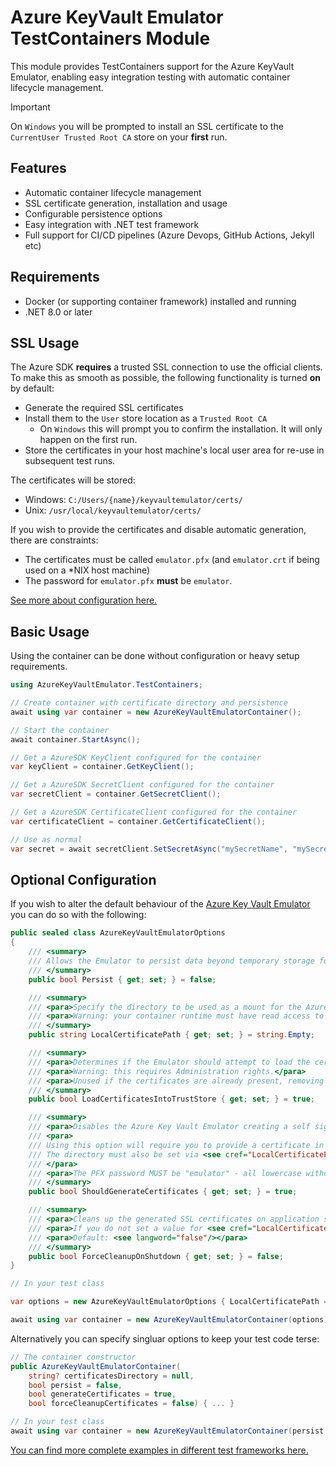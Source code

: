 # Azure KeyVault Emulator TestContainers Module

This module provides TestContainers support for the Azure KeyVault Emulator, enabling easy integration testing with automatic container lifecycle management.

> [!IMPORTANT]
> On `Windows` you will be prompted to install an SSL certificate to the `CurrentUser Trusted Root CA` store on your **first** run.

## Features

- Automatic container lifecycle management
- SSL certificate generation, installation and usage
- Configurable persistence options
- Easy integration with .NET test framework
- Full support for CI/CD pipelines (Azure Devops, GitHub Actions, Jekyll etc)

## Requirements

- Docker (or supporting container framework) installed and running
- .NET 8.0 or later

## SSL Usage

The Azure SDK **requires** a trusted SSL connection to use the official clients. To make this as smooth as possible, the following functionality is turned **on** by default:

- Generate the required SSL certificates
- Install them to the `User` store location as a `Trusted Root CA`
    - On `Windows` this will prompt you to confirm the installation. It will only happen on the first run.
- Store the certificates in your host machine's local user area for re-use in subsequent test runs.

The certificates will be stored:

- Windows: `C:/Users/{name}/keyvaultemulator/certs/`
- Unix: `/usr/local/keyvaultemulator/certs/`

If you wish to provide the certificates and disable automatic generation, there are constraints:

- The certificates must be called `emulator.pfx` (and `emulator.crt` if being used on a *NIX host machine)
- The password for `emulator.pfx` **must** be `emulator`.

[See more about configuration here.](#optional-configuration)

## Basic Usage

Using the container can be done without configuration or heavy setup requirements.

```csharp
using AzureKeyVaultEmulator.TestContainers;

// Create container with certificate directory and persistence
await using var container = new AzureKeyVaultEmulatorContainer();

// Start the container
await container.StartAsync();

// Get a AzureSDK KeyClient configured for the container
var keyClient = container.GetKeyClient();

// Get a AzureSDK SecretClient configured for the container
var secretClient = container.GetSecretClient();

// Get a AzureSDK CertificateClient configured for the container
var certificateClient = container.GetCertificateClient();

// Use as normal
var secret = await secretClient.SetSecretAsync("mySecretName", "mySecretValue");
```

## Optional Configuration

If you wish to alter the default behaviour of the [Azure Key Vault Emulator](https://github.com/james-gould/azure-keyvault-emulator) you can do so with the following:

```csharp
public sealed class AzureKeyVaultEmulatorOptions
{
    /// <summary>
    /// Allows the Emulator to persist data beyond temporary storage for multi-session use.
    /// </summary>
    public bool Persist { get; set; } = false;

    /// <summary>
    /// <para>Specify the directory to be used as a mount for the Azure Key Vault Emulator.</para>
    /// <para>Warning: your container runtime must have read access to this directory.</para>
    /// </summary>
    public string LocalCertificatePath { get; set; } = string.Empty;

    /// <summary>
    /// <para>Determines if the Emulator should attempt to load the certificates into the host machine's trust store.</para>
    /// <para>Warning: this requires Administration rights.</para>
    /// <para>Unused if the certificates are already present, removing the administration privilege requirement.</para>
    /// </summary>
    public bool LoadCertificatesIntoTrustStore { get; set; } = true;

    /// <summary>
    /// <para>Disables the Azure Key Vault Emulator creating a self signed SSL certificate for you at runtime.</para>
    /// <para>
    /// Using this option will require you to provide a certificate in PFX (and optionally a CRT) format within the same directory.
    /// The directory must also be set via <see cref="LocalCertificatePath"/>.
    /// </para>
    /// <para>The PFX password MUST be "emulator" - all lowercase without the double quotes. This limitation is being looked into.</para>
    /// </summary>
    public bool ShouldGenerateCertificates { get; set; } = true;

    /// <summary>
    /// <para>Cleans up the generated SSL certificates on application shutdown.</para>
    /// <para>If you do not set a value for <see cref="LocalCertificatePath"/>, the default local user directory will be used for your OS.</para>
    /// <para>Default: <see langword="false"/></para>
    /// </summary>
    public bool ForceCleanupOnShutdown { get; set; } = false;
}

// In your test class

var options = new AzureKeyVaultEmulatorOptions { LocalCertificatePath = "my/custom/path/for/ssl/certs" };

await using var container = new AzureKeyVaultEmulatorContainer(options);
```

Alternatively you can specify singluar options to keep your test code terse:

```csharp
// The container constructor
public AzureKeyVaultEmulatorContainer(
    string? certificatesDirectory = null,
    bool persist = false,
    bool generateCertificates = true,
    bool forceCleanupCertificates = false) { ... }

// In your test class
await using var container = new AzureKeyVaultEmulatorContainer(persist: true);
```

[You can find more complete examples in different test frameworks here.](./EXAMPLES.md)